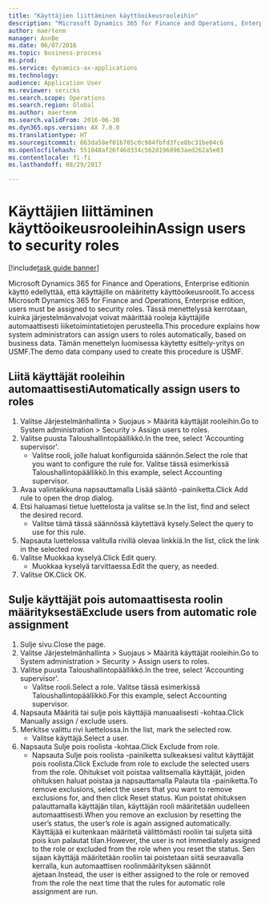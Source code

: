 ```yaml
--- 
title: "Käyttäjien liittäminen käyttöoikeusrooleihin"
description: "Microsoft Dynamics 365 for Finance and Operations, Enterprise editionin käyttö edellyttää, että käyttäjille on määritetty käyttöoikeusroolit."
author: maertenm
manager: AnnBe
ms.date: 06/07/2016
ms.topic: business-process
ms.prod: 
ms.service: dynamics-ax-applications
ms.technology: 
audience: Application User
ms.reviewer: sericks
ms.search.scope: Operations
ms.search.region: Global
ms.author: maertenm
ms.search.validFrom: 2016-06-30
ms.dyn365.ops.version: AX 7.0.0
ms.translationtype: HT
ms.sourcegitcommit: 663da58ef01b705c0c984fbfd3fce8bc31be04c6
ms.openlocfilehash: 551048af26f46d334c562d1968963aed262a5e03
ms.contentlocale: fi-fi
ms.lasthandoff: 08/29/2017

---
```

# <a name="assign-users-to-security-roles"></a><span data-ttu-id="7b98a-103">Käyttäjien liittäminen käyttöoikeusrooleihin</span><span class="sxs-lookup"><span data-stu-id="7b98a-103">Assign users to security roles</span></span>

[!include[task guide banner](../../includes/task-guide-banner.md)]

<span data-ttu-id="7b98a-104">Microsoft Dynamics 365 for Finance and Operations, Enterprise editionin käyttö edellyttää, että käyttäjille on määritetty käyttöoikeusroolit.</span><span class="sxs-lookup"><span data-stu-id="7b98a-104">To access Microsoft Dynamics 365 for Finance and Operations, Enterprise edition, users must be assigned to security roles.</span></span> <span data-ttu-id="7b98a-105">Tässä menettelyssä kerrotaan, kuinka järjestelmänvalvojat voivat määrittää rooleja käyttäjille automaattisesti liiketoimintatietojen perusteella.</span><span class="sxs-lookup"><span data-stu-id="7b98a-105">This procedure explains how system administrators can assign users to roles automatically, based on business data.</span></span> <span data-ttu-id="7b98a-106">Tämän menettelyn luomisessa käytetty esittely-yritys on USMF.</span><span class="sxs-lookup"><span data-stu-id="7b98a-106">The demo data company used to create this procedure is USMF.</span></span>


## <a name="automatically-assign-users-to-roles"></a><span data-ttu-id="7b98a-107">Liitä käyttäjät rooleihin automaattisesti</span><span class="sxs-lookup"><span data-stu-id="7b98a-107">Automatically assign users to roles</span></span>
1. <span data-ttu-id="7b98a-108">Valitse Järjestelmänhallinta > Suojaus > Määritä käyttäjät rooleihin.</span><span class="sxs-lookup"><span data-stu-id="7b98a-108">Go to System administration > Security > Assign users to roles.</span></span>
2. <span data-ttu-id="7b98a-109">Valitse puusta Taloushallintopäällikkö.</span><span class="sxs-lookup"><span data-stu-id="7b98a-109">In the tree, select 'Accounting supervisor'.</span></span>
    * <span data-ttu-id="7b98a-110">Valitse rooli, jolle haluat konfiguroida säännön.</span><span class="sxs-lookup"><span data-stu-id="7b98a-110">Select the role that you want to configure the rule for.</span></span> <span data-ttu-id="7b98a-111">Valitse tässä esimerkissä Taloushallintopäällikkö.</span><span class="sxs-lookup"><span data-stu-id="7b98a-111">In this example, select Accounting supervisor.</span></span>  
3. <span data-ttu-id="7b98a-112">Avaa valintaikkuna napsauttamalla Lisää sääntö -painiketta.</span><span class="sxs-lookup"><span data-stu-id="7b98a-112">Click Add rule to open the drop dialog.</span></span>
4. <span data-ttu-id="7b98a-113">Etsi haluamasi tietue luettelosta ja valitse se.</span><span class="sxs-lookup"><span data-stu-id="7b98a-113">In the list, find and select the desired record.</span></span>
    * <span data-ttu-id="7b98a-114">Valitse tämä tässä säännössä käytettävä kysely.</span><span class="sxs-lookup"><span data-stu-id="7b98a-114">Select the query to use for this rule.</span></span>  
5. <span data-ttu-id="7b98a-115">Napsauta luettelossa valitulla rivillä olevaa linkkiä.</span><span class="sxs-lookup"><span data-stu-id="7b98a-115">In the list, click the link in the selected row.</span></span>
6. <span data-ttu-id="7b98a-116">Valitse Muokkaa kyselyä.</span><span class="sxs-lookup"><span data-stu-id="7b98a-116">Click Edit query.</span></span>
    * <span data-ttu-id="7b98a-117">Muokkaa kyselyä tarvittaessa.</span><span class="sxs-lookup"><span data-stu-id="7b98a-117">Edit the query, as needed.</span></span>  
7. <span data-ttu-id="7b98a-118">Valitse OK.</span><span class="sxs-lookup"><span data-stu-id="7b98a-118">Click OK.</span></span>

## <a name="exclude-users-from-automatic-role-assignment"></a><span data-ttu-id="7b98a-119">Sulje käyttäjät pois automaattisesta roolin määrityksestä</span><span class="sxs-lookup"><span data-stu-id="7b98a-119">Exclude users from automatic role assignment</span></span>
1. <span data-ttu-id="7b98a-120">Sulje sivu.</span><span class="sxs-lookup"><span data-stu-id="7b98a-120">Close the page.</span></span>
2. <span data-ttu-id="7b98a-121">Valitse Järjestelmänhallinta > Suojaus > Määritä käyttäjät rooleihin.</span><span class="sxs-lookup"><span data-stu-id="7b98a-121">Go to System administration > Security > Assign users to roles.</span></span>
3. <span data-ttu-id="7b98a-122">Valitse puusta Taloushallintopäällikkö.</span><span class="sxs-lookup"><span data-stu-id="7b98a-122">In the tree, select 'Accounting supervisor'.</span></span>
    * <span data-ttu-id="7b98a-123">Valitse rooli.</span><span class="sxs-lookup"><span data-stu-id="7b98a-123">Select a role.</span></span> <span data-ttu-id="7b98a-124">Valitse tässä esimerkissä Taloushallintopäällikkö.</span><span class="sxs-lookup"><span data-stu-id="7b98a-124">For this example, select Accounting supervisor.</span></span>  
4. <span data-ttu-id="7b98a-125">Napsauta Määritä tai sulje pois käyttäjiä manuaalisesti -kohtaa.</span><span class="sxs-lookup"><span data-stu-id="7b98a-125">Click Manually assign / exclude users.</span></span>
5. <span data-ttu-id="7b98a-126">Merkitse valittu rivi luettelossa.</span><span class="sxs-lookup"><span data-stu-id="7b98a-126">In the list, mark the selected row.</span></span>
    * <span data-ttu-id="7b98a-127">Valitse käyttäjä.</span><span class="sxs-lookup"><span data-stu-id="7b98a-127">Select a user.</span></span>  
6. <span data-ttu-id="7b98a-128">Napsauta Sulje pois roolista -kohtaa.</span><span class="sxs-lookup"><span data-stu-id="7b98a-128">Click Exclude from role.</span></span>
    * <span data-ttu-id="7b98a-129">Napsauta Sulje pois roolista -painiketta sulkeaksesi valitut käyttäjät pois roolista.</span><span class="sxs-lookup"><span data-stu-id="7b98a-129">Click Exclude from role to exclude the selected users from the role.</span></span> <span data-ttu-id="7b98a-130">Ohitukset voit poistaa valitsemalla käyttäjät, joiden ohituksen haluat poistaa ja napsauttamalla Palauta tila -painiketta.</span><span class="sxs-lookup"><span data-stu-id="7b98a-130">To remove exclusions, select the users that you want to remove exclusions for, and then click Reset status.</span></span> <span data-ttu-id="7b98a-131">Kun poistat ohituksen palauttamalla käyttäjän tilan, käyttäjän rooli määritetään uudelleen automaattisesti.</span><span class="sxs-lookup"><span data-stu-id="7b98a-131">When you remove an exclusion by resetting the user’s status, the user’s role is again assigned automatically.</span></span> <span data-ttu-id="7b98a-132">Käyttäjää ei kuitenkaan määritetä välittömästi rooliin tai suljeta siitä pois kun palautat tilan.</span><span class="sxs-lookup"><span data-stu-id="7b98a-132">However, the user is not immediately assigned to the role or excluded from the role when you reset the status.</span></span> <span data-ttu-id="7b98a-133">Sen sijaan käyttäjä määritetään rooliin tai poistetaan siitä seuraavalla kerralla, kun automaattisen roolinmäärityksen säännöt ajetaan.</span><span class="sxs-lookup"><span data-stu-id="7b98a-133">Instead, the user is either assigned to the role or removed from the role the next time that the rules for automatic role assignment are run.</span></span>  


